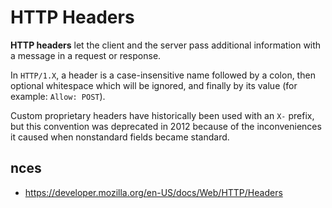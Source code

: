# HTTP Headers

**HTTP headers** let the client and the server pass additional information with a message in a request or response.

In `HTTP/1.X`, a header is a case-insensitive name followed by a colon, then optional whitespace which will be ignored, and finally by its value (for example: `Allow: POST`).

Custom proprietary headers have historically been used with an `X-` prefix, but this convention was deprecated in 2012 because of the inconveniences it caused when nonstandard fields became standard.

## nces

- https://developer.mozilla.org/en-US/docs/Web/HTTP/Headers
